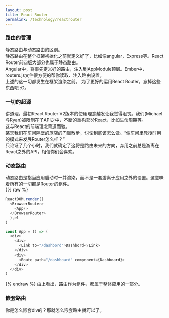 ```yaml
---
layout: post
title: React Router
permalink: /technology/reactrouter
---
```

### 路由的哲理
  静态路由与动态路由的区别。  
  静态路由在整个框架初始化之前就定义好了，比如像angular，Express等。React Router前四版大部分也属于静态路由。  
  Angular中，将事先定义好的路由，注入到AppModule顶层。Ember中，routers.js文件很方便的帮你读取、注入路由设置。  
  上述的这一切都发生在框架渲染之前。
  为了更好的运用React Router，忘掉这些东西吧 :O。  
### 一切的起源
  讲道理，最初React Router V2版本的使用理念越发让我觉得沮丧。我们(Michael与Ryan)被限制在了API之中，不断的重构部分React，比如生命周期等。  
  这与React的前端理念背道而驰。  
  某天我们在车间隔壁的旅店的门廊散步，讨论到底该怎么做。“像车间里教授时用的模式来发展Router怎么样？”  
  只论证了几个小时，我们就确定了这将是路由未来的方向，弃用之前总是游离在React之外的API，相信你们会喜欢。  
### 动态路由  
  动态路由是指当应用启动时一并渲染，而不是一套游离于应用之外的设置。这意味着所有的一切都是Router的组件。  
  {% raw %}
  ```javascript
  ReactDOM.render((
    <BrowserRouter>
      <App/>
    </BrowserRouter>
    ),el
  )

  const App = () => (
    <div>
      <div>
        <Link to="/dashbord">Dashbord</Link>
      </div>
      <div>
        <Route path="/dashboard" component={Dashboard}>
      </div>
    </div>
  )
  ```
  {% endraw %}
  由上看出，路由作为组件，都属于整体应用的一部分。
### 嵌套路由  
  你是怎么嵌套div的？那就怎么嵌套路由就可以了。
